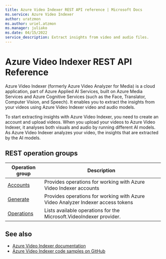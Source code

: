 ```yaml
---
title: Azure Video Indexer REST API reference | Microsoft Docs
ms.service: Azure Video Indexer
author: uratzmon
ms.author: uriel.atzmon
ms.manager: juliako
ms.date: 04/15/2022
service_description: Extract insights from video and audio files.
---
```


# Azure Video Indexer REST API Reference

Azure Video Indexer (formerly Azure Video Analyzer for Media) is a cloud application, part of Azure Applied AI Services, built on Azure Media Services and Azure Cognitive Services (such as the Face, Translator, Computer Vision, and Speech). It enables you to extract the insights from your videos using Azure Video Indexer video and audio models.

To start extracting insights with Azure Video Indexer, you need to create an account and upload videos. When you upload your videos to Azure Video Indexer, it analyses both visuals and audio by running different AI models. As Azure Video Indexer analyzes your video, the insights that are extracted by the AI models.

## REST operation groups


| Operation group | Description |
|-------------------------------|-----------------------------------------------------------------------------------------|
| [Accounts](/rest/api/videoindexer/accounts) | Provides operations for working with Azure Video Indexer accounts |
| [Generate](/rest/api/videoindexer/generate) | Provides operations for working with Azure Video Analyzer Indexer access tokens |
| [Operations](/rest/api/videoindexer/operations) | Lists available operations for the Microsoft.VideoIndexer provider. |


## See also


- [Azure Video Indexer documentation](/azure/azure-video-indexer/)
- [Azure Video Indexer code samples on GitHub](https://github.com/Azure-Samples/media-services-video-indexer)
